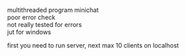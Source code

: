 multithreaded program minichat <br />
poor error check <br />
not really tested for errors <br />
jut for windows <br />

first you need to run server, next max 10 clients on localhost
